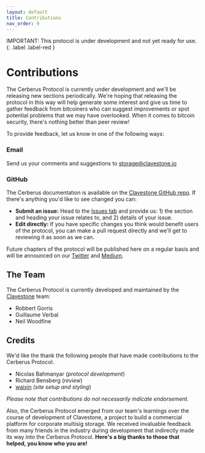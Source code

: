 ```yaml
---
layout: default
title: Contributions
nav_order: 9
---
```


IMPORTANT: This protocol is under development and not yet ready for use.
{: .label .label-red }

Contributions
=============

The Cerberus Protocol is currently under development and we'll be releasing new sections periodically. We're hoping that releasing the protocol in this way will help generate some interest and give us time to gather feedback from bitcoiners who can suggest improvements or spot potential problems that we may have overlooked. When it comes to bitcoin security, there's nothing better than peer review!

To provide feedback, let us know in one of the following ways:

### Email
Send us your comments and suggestions to [storage@clavestone.io](mailto:storage@clavestone.io)

### GitHub
The Cerberus documentation is available on the [Clavestone GitHub repo](https://github.com/Clavestone/Cerberus). If there's anything you'd like to see changed you can:
- **Submit an issue:** Head to the [Issues tab](https://github.com/Clavestone/Cerberus/issues) and provide us: 1) the section and heading your issue relates to, and 2) details of your issue.
- **Edit directly:** If you have specific changes you think would benefit users of the protocol, you can make a pull request directly and we'll get to reviewing it as soon as we can.

Future chapters of the protocol will be published here on a regular basis and will be announced on our [Twitter](https://twitter.com/clavestone_) and [Medium](https://medium.com/@clavestone).

## The Team
The Cerberus Protocol is currently developed and maintained by the [Clavestone](//clavestone.io) team:
- Robbert Gorris
- Guillaume Verbal
- Neil Woodfine

## Credits
We'd like the thank the following people that have made contributions to the Cerberus Protocol.
- Nicolas Bahmanyar (*protocol development*)
- Richard Bensberg (*review*)
- [waixin](https://github.com/walxin) (*site setup and styling*)

*Please note that contributions do not necessarily indicate endorsement.*

Also, the Cerberus Protocol emerged from our team's learnings over the course of development of Clavestone, a project to build a commercial platform for corporate multisig storage. We received invaluable feedback from many friends in the industry during development that indirectly made its way into the Cerberus Protocol. **Here's a big thanks to those that helped, you know who you are!**
